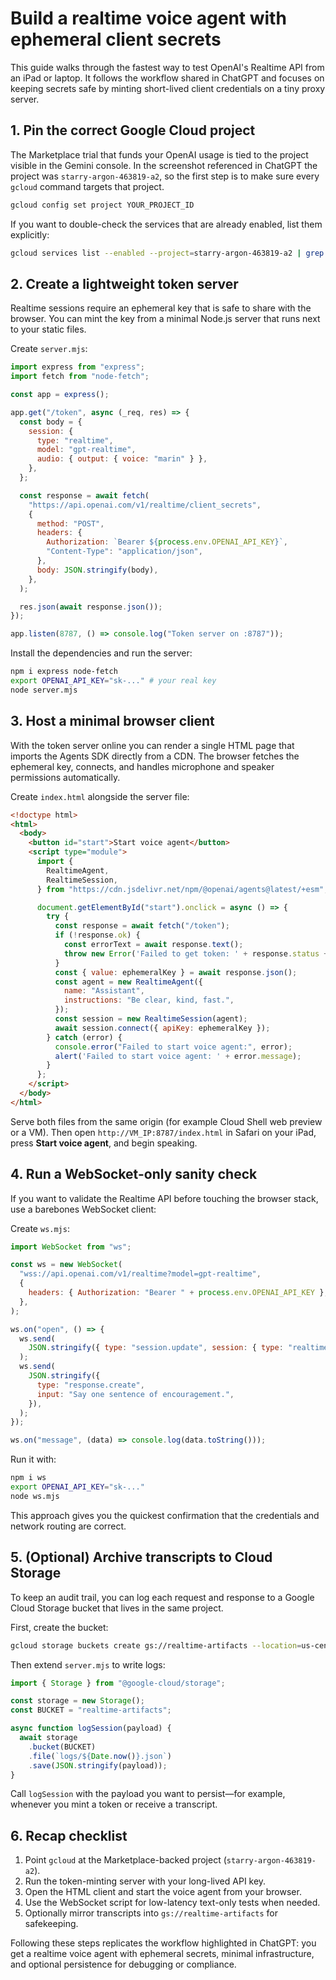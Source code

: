 # Build a realtime voice agent with ephemeral client secrets

This guide walks through the fastest way to test OpenAI's Realtime API from an iPad or laptop. It follows the workflow shared in ChatGPT and focuses on keeping secrets safe by minting short-lived client credentials on a tiny proxy server.

## 1. Pin the correct Google Cloud project

The Marketplace trial that funds your OpenAI usage is tied to the project visible in the Gemini console. In the screenshot referenced in ChatGPT the project was `starry-argon-463819-a2`, so the first step is to make sure every `gcloud` command targets that project.

```bash
gcloud config set project YOUR_PROJECT_ID
```

If you want to double-check the services that are already enabled, list them explicitly:

```bash
gcloud services list --enabled --project=starry-argon-463819-a2 | grep cloudaicompanion
```

## 2. Create a lightweight token server

Realtime sessions require an ephemeral key that is safe to share with the browser. You can mint the key from a minimal Node.js server that runs next to your static files.

Create `server.mjs`:

```javascript
import express from "express";
import fetch from "node-fetch";

const app = express();

app.get("/token", async (_req, res) => {
  const body = {
    session: {
      type: "realtime",
      model: "gpt-realtime",
      audio: { output: { voice: "marin" } },
    },
  };

  const response = await fetch(
    "https://api.openai.com/v1/realtime/client_secrets",
    {
      method: "POST",
      headers: {
        Authorization: `Bearer ${process.env.OPENAI_API_KEY}`,
        "Content-Type": "application/json",
      },
      body: JSON.stringify(body),
    },
  );

  res.json(await response.json());
});

app.listen(8787, () => console.log("Token server on :8787"));
```

Install the dependencies and run the server:

```bash
npm i express node-fetch
export OPENAI_API_KEY="sk-..." # your real key
node server.mjs
```

## 3. Host a minimal browser client

With the token server online you can render a single HTML page that imports the Agents SDK directly from a CDN. The browser fetches the ephemeral key, connects, and handles microphone and speaker permissions automatically.

Create `index.html` alongside the server file:

```html
<!doctype html>
<html>
  <body>
    <button id="start">Start voice agent</button>
    <script type="module">
      import {
        RealtimeAgent,
        RealtimeSession,
      } from "https://cdn.jsdelivr.net/npm/@openai/agents@latest/+esm";

      document.getElementById("start").onclick = async () => {
        try {
          const response = await fetch("/token");
          if (!response.ok) {
            const errorText = await response.text();
            throw new Error('Failed to get token: ' + response.status + ' ' + errorText);
          }
          const { value: ephemeralKey } = await response.json();
          const agent = new RealtimeAgent({
            name: "Assistant",
            instructions: "Be clear, kind, fast.",
          });
          const session = new RealtimeSession(agent);
          await session.connect({ apiKey: ephemeralKey });
        } catch (error) {
          console.error("Failed to start voice agent:", error);
          alert('Failed to start voice agent: ' + error.message);
        }
      };
    </script>
  </body>
</html>
```

Serve both files from the same origin (for example Cloud Shell web preview or a VM). Then open `http://VM_IP:8787/index.html` in Safari on your iPad, press **Start voice agent**, and begin speaking.

## 4. Run a WebSocket-only sanity check

If you want to validate the Realtime API before touching the browser stack, use a barebones WebSocket client:

Create `ws.mjs`:

```javascript
import WebSocket from "ws";

const ws = new WebSocket(
  "wss://api.openai.com/v1/realtime?model=gpt-realtime",
  {
    headers: { Authorization: "Bearer " + process.env.OPENAI_API_KEY },
  },
);

ws.on("open", () => {
  ws.send(
    JSON.stringify({ type: "session.update", session: { type: "realtime" } }),
  );
  ws.send(
    JSON.stringify({
      type: "response.create",
      input: "Say one sentence of encouragement.",
    }),
  );
});

ws.on("message", (data) => console.log(data.toString()));
```

Run it with:

```bash
npm i ws
export OPENAI_API_KEY="sk-..."
node ws.mjs
```

This approach gives you the quickest confirmation that the credentials and network routing are correct.

## 5. (Optional) Archive transcripts to Cloud Storage

To keep an audit trail, you can log each request and response to a Google Cloud Storage bucket that lives in the same project.

First, create the bucket:

```bash
gcloud storage buckets create gs://realtime-artifacts --location=us-central1
```

Then extend `server.mjs` to write logs:

```javascript
import { Storage } from "@google-cloud/storage";

const storage = new Storage();
const BUCKET = "realtime-artifacts";

async function logSession(payload) {
  await storage
    .bucket(BUCKET)
    .file(`logs/${Date.now()}.json`)
    .save(JSON.stringify(payload));
}
```

Call `logSession` with the payload you want to persist—for example, whenever you mint a token or receive a transcript.

## 6. Recap checklist

1. Point `gcloud` at the Marketplace-backed project (`starry-argon-463819-a2`).
2. Run the token-minting server with your long-lived API key.
3. Open the HTML client and start the voice agent from your browser.
4. Use the WebSocket script for low-latency text-only tests when needed.
5. Optionally mirror transcripts into `gs://realtime-artifacts` for safekeeping.

Following these steps replicates the workflow highlighted in ChatGPT: you get a realtime voice agent with ephemeral secrets, minimal infrastructure, and optional persistence for debugging or compliance.
